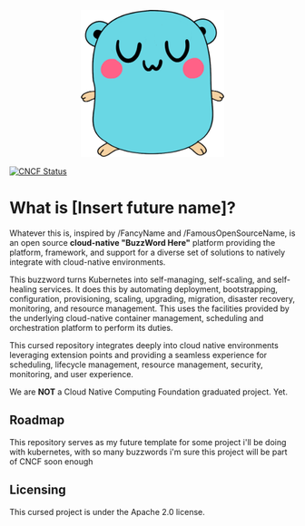 <p align="center">
  <img alt="bruh" src="wtf.png" width="50%" height="50%">
</p>

[![CNCF Status](https://img.shields.io/badge/cncf%20status-rejected-blue.svg)](https://www.cncf.io/projects)

# What is [Insert future name]?

Whatever this is, inspired by /FancyName and /FamousOpenSourceName, is an open source **cloud-native "BuzzWord Here"** platform providing the platform, framework, and support for a diverse set of solutions to natively integrate with cloud-native environments.

This buzzword turns Kubernetes into self-managing, self-scaling, and self-healing services. It does this by automating deployment, bootstrapping, configuration, provisioning, scaling, upgrading, migration, disaster recovery, monitoring, and resource management. This uses the facilities provided by the underlying cloud-native container management, scheduling and orchestration platform to perform its duties.

This cursed repository integrates deeply into cloud native environments leveraging extension points and providing a seamless experience for scheduling, lifecycle management, resource management, security, monitoring, and user experience.


We are **NOT** a Cloud Native Computing Foundation graduated project. Yet.

## Roadmap

This repository serves as my future template for some project i'll be doing with kubernetes, with so many buzzwords i'm sure this project will be part of CNCF soon enough

## Licensing

This cursed project is under the Apache 2.0 license.
